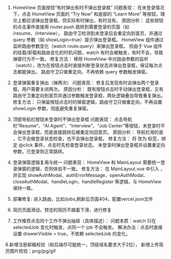 1. HomeView 页面按钮“有时弹出有时不弹出登录框”
问题表现：
在未登录情况下，点击 HomeView 页面的 “Try Now” 和底部的 “Learn More” 等按钮，理论上都应该弹出登录框，但实际有时弹出，有时没有。
原因分析：
这些按钮的点击事件直接用 router.push 跳转到需要登录的页面（如 /resume、/interview），
路由守卫检测到未登录后会重定向到首页，并通过 query 参数（如 showLogin=true）提示弹出登录框。
HomeView 组件通过监听路由参数变化（watch route.query）来弹出登录框。
但由于 Vue 组件的挂载/卸载和路由变化的时机问题，watch 有时会被触发，有时不会，导致弹窗行为不一致。
修复方法：
移除 HomeView 中对路由参数的监听（watch），改为在按钮点击时直接判断登录状态并弹出登录框，保证每次点击都能弹出。
路由守卫只做重定向，不再依赖 query 参数触发弹窗。
2. 登录弹窗重复弹出（弹两次）
问题表现：
修复后发现有时会弹出两个登录框，用户需要关闭两次。
原因分析：
既有按钮点击时手动弹出登录框，又有路由守卫重定向到首页并通过参数触发登录框，两处逻辑叠加导致重复弹出。
修复方法：
只保留按钮点击时的弹窗逻辑，路由守卫只做重定向，不再设置 showLogin 参数，彻底避免重复弹窗。
3. 顶部导航栏按钮未登录时不弹出登录框
问题表现：
点击导航栏“Resume”、“AI Agent”、“Interview”、“Job Center”等按钮，未登录时不会弹出登录框，而是直接跳转后被重定向回首页。
原因分析：
导航栏用的是 <router-link>，它不会做登录状态检查，也不会弹出登录框。
修复方法：
将 <router-link> 改为 <a> 标签，绑定 @click 事件，点击时先检查登录状态。
未登录时弹出登录框并设置重定向参数，已登录则正常跳转。
4. 登录弹窗逻辑复用与统一
问题表现：
HomeView 和 MainLayout 需要统一登录弹窗的逻辑，否则体验不一致。
修复方法：
在 MainLayout.vue 中引入 <AuthModal />，并实现 showAuthModal、authErrorMessage、openAuthModal、closeAuthModal、handleLogin、handleRegister 等逻辑，与 HomeView 保持一致。

5. 部署修复: 进入路由，比如/jobs,刷新后页面404，配置vercel.json文件

6. 简历页面滑动，预览的简历不跟着下滑，进行修复

7. 工作推荐点击同个工作不弹出抽屉（具体描述）：
问题本质：watch 只在 selectedJob 变化时触发，点同一个 job 不会触发。
解决办法：点击时直接设置 drawerVisible = true，不依赖 selectedJob 的变化。

8.新增注册邮箱校验（和后端尽可能统一，顶级域名要求大于2位），
新增上传简历图片校验：png/jpg/gif
